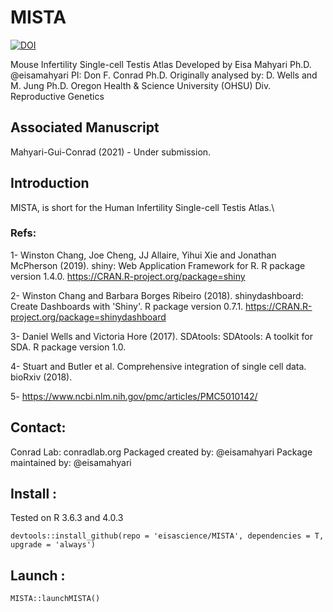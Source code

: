 # MISTA


<a href="https://zenodo.org/badge/latestdoi/271643615"><img src="https://zenodo.org/badge/271643615.svg" alt="DOI"></a>


Mouse Infertility Single-cell Testis Atlas
Developed by Eisa Mahyari Ph.D. @eisamahyari
PI: Don F. Conrad Ph.D.
Originally analysed by: D. Wells and M. Jung Ph.D.
Oregon Health & Science University (OHSU)
Div. Reproductive Genetics 

## Associated Manuscript

Mahyari-Gui-Conrad (2021) - Under submission.

## Introduction

MISTA, is short for the Human Infertility Single-cell Testis Atlas.\

### Refs:

1- Winston Chang, Joe Cheng, JJ Allaire, Yihui Xie and Jonathan McPherson (2019). shiny: Web Application
  Framework for R. R package version 1.4.0. https://CRAN.R-project.org/package=shiny
  
2- Winston Chang and Barbara Borges Ribeiro (2018). shinydashboard: Create Dashboards with 'Shiny'. R
  package version 0.7.1. https://CRAN.R-project.org/package=shinydashboard
  
3- Daniel Wells and Victoria Hore (2017). SDAtools: SDAtools: A toolkit for SDA. R package version 1.0.

4- Stuart and Butler et al. Comprehensive integration of single cell data. bioRxiv (2018).

5- https://www.ncbi.nlm.nih.gov/pmc/articles/PMC5010142/


## Contact: 

Conrad Lab: conradlab.org
Packaged created by: @eisamahyari
Package maintained by: @eisamahyari

## Install : 

Tested on R 3.6.3 and 4.0.3
    

    devtools::install_github(repo = 'eisascience/MISTA', dependencies = T, upgrade = 'always')

## Launch : 

    MISTA::launchMISTA()
  
